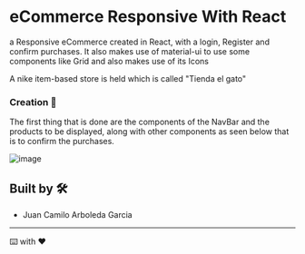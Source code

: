 # eCommerce Responsive With React

a Responsive eCommerce created in React, with a login, Register and confirm purchases. It also makes use of material-ui to use some components like Grid and also makes use of its Icons

A nike item-based store is held which is called "Tienda el gato"

### Creation  🔧

The first thing that is done are the components of the NavBar and the products to be displayed, along with other components as seen below that is to confirm the purchases.

![image](https://user-images.githubusercontent.com/50644185/117556753-d4805b80-b031-11eb-80d6-713ba4d92040.png)



## Built by 🛠️
* Juan Camilo Arboleda Garcia 

---
⌨️ with ❤️ 

